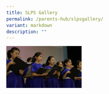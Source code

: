 ```yaml
---
title: SLPS Gallery
permalink: /parents-hub/slpsgallery/
variant: markdown
description: ""
---
```

<a href="https://photos.app.goo.gl/ycdYGgRhzVYyqHwH7"><img style="width:200px" align="left" src="/images/IMG_1482.JPG"></a>
